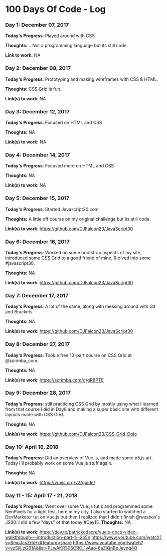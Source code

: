 # 100 Days Of Code - Log

### Day 1: December 07, 2017 

**Today's Progress**: Played around with CSS

**Thoughts:** ...Not a programming language but its still code.

**Link to work:** NA

### Day 2: December 08, 2017

**Today's Progress**: Prototyping and making wireframes with CSS & HTML.

**Thoughts:** CSS Grid is fun.

**Link(s) to work**: NA


### Day 3: December 12, 2017

**Today's Progress**: Focused on HTML and CSS

**Thoughts:** NA

**Link(s) to work:** NA


### Day 4: December 14, 2017

**Today's Progress**: Focused more on HTML and CSS

**Thoughts:** NA

**Link(s) to work**: NA


### Day 5: December 15, 2017

**Today's Progress**: Started Javascript30.com

**Thoughts:** A little off course on my original challenge but its still code.

**Link(s) to work**: https://github.com/DJFalcon23/JavaScript30


### Day 6: December 16, 2017

**Today's Progress**: Worked on some bootstrap aspects of my site, introduced some CSS Grid to a good friend of mine, & dived into some #javascript30. 

**Thoughts:** NA

**Link(s) to work**: https://github.com/DJFalcon23/JavaScript30


### Day 7: December 17, 2017

**Today's Progress**: A lot of the same, along with messing around with Git and Brackets

**Thoughts:** NA

**Link(s) to work**: https://github.com/DJFalcon23/JavaScript30


### Day 8: December 27, 2017

**Today's Progress**: Took a free 13-part course on CSS Grid at @scrimba_com.

**Thoughts:** NA

**Link(s) to work**: https://scrimba.com/g/gR8PTE


### Day 9: December 28, 2017

**Today's Progress**:  still practicing CSS Grid by mostly using what I learned from that course I did in Day8 and making a super basic site with different layouts made with CSS Grid.

**Thoughts:** NA

**Link(s) to work**: https://github.com/DJFalcon23/CSS_Grid_Dojo


### Day 10: April 16, 2018

**Today's Progress**: Did an overview of Vue.js, and made some p5.js art. Today I'll probably work on some Vue.js stuff again.

**Thoughts:** NA

**Link(s) to work**: https://vuejs.org/v2/guide/


### Day 11 - 15: April 17 - 21, 2018

**Today's Progress**: Went over some Vue.js tut.s and programmed some NeoPixels for a light fest. here in my city. I also started to watched a DevMarketer tut on Vue.js  but then I realized that I didn't finish @wesbos's JS30. I did a few "days" of that today #Day15.
**Thoughts:** NA

**Link(s) to work**: https://dev.to/patrickodacre/vuejs-docs-video-walkthrough---introduction-part-1--2o5n
https://www.youtube.com/watch?v=6muJcsZrbHk&feature=share
https://www.youtube.com/watch?v=vzSjlLzGB1A&list=PLwAKR305CRO_1yAao-8aZiQnBqJeyng4O













